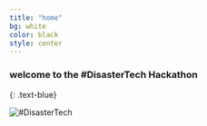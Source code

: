 ```yaml
---
title: "home"
bg: white
color: black
style: center
---
```


### welcome to the #DisasterTech Hackathon
{: .text-blue}

<div>
<img class="row full column"  src="https://dl.dropboxusercontent.com/u/734069/disasterTech/disasterTech_logo.jpg" alt="#DisasterTech" title="#DisasterTech Hackathon"/>
</div>


